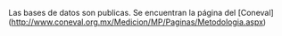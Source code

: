 Las bases de datos son publicas. Se encuentran la página del [Coneval] (http://www.coneval.org.mx/Medicion/MP/Paginas/Metodologia.aspx)
